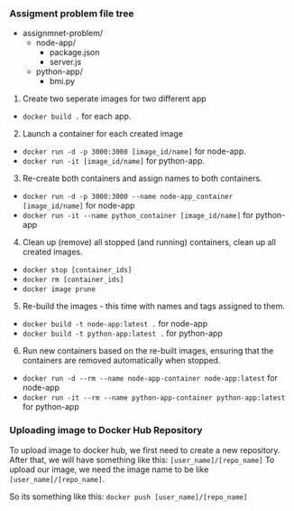 ### Assigment problem file tree

- assignmnet-problem/  
    - node-app/  
        - package.json  
        - server.js  
    - python-app/  
        - bmi.py


1) Create two seperate images for two different app

- `docker build .` for each app. 

2) Launch a container for each created image

- `docker run -d -p 3000:3000 [image_id/name]` for node-app.
- `docker run -it [image_id/name]` for python-app.

3) Re-create both containers and assign names to both containers.

- `docker run -d -p 3000:3000 --name node-app_container [image_id/name]` for node-app
- `docker run -it --name python_container [image_id/name]` for python-app

4) Clean up (remove) all stopped (and running) containers, clean up all created images.

- `docker stop [container_ids]`
- `docker rm [container_ids]`
- `docker image prune`

5) Re-build the images - this time with names and tags assigned to them.

- `docker build -t node-app:latest .` for node-app
- `docker build -t python-app:latest .` for python-app

6) Run new containers based on the re-built images, ensuring that the containers
are removed automatically when stopped.

- `docker run -d --rm --name node-app-container node-app:latest` for node-app
- `docker run -it --rm --name python-app-container python-app:latest` for python-app

### Uploading image to Docker Hub Repository

To upload image to docker hub, we first need to create a new repository. After that, we will have something like this: `[user_name]/[repo_name]`
To upload our image, we need the image name to be like `[user_name]/[repo_name]`. 

So its something like this: `docker push [user_name]/[repo_name]`

